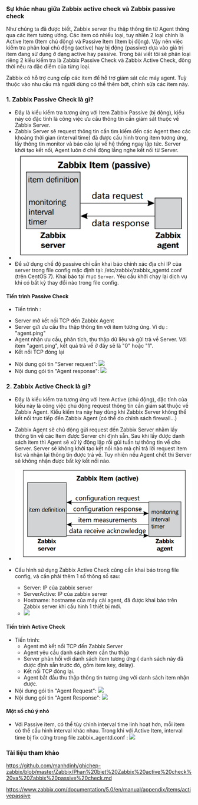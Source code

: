 ### Sự khác nhau giữa Zabbix active check và Zabbix passive check

Như chúng ta đã được biết, Zabbix server thu thập thông tin từ Agent thông qua các item tương ướng. Các item có nhiều loại, tuy nhiên 2 loại chính là Active Item (Item chủ động) và Passive Item (Item bị động). Vậy nên việc kiểm tra phân loại chủ động (active) hay bị động (passive) dựa vào giá trị item đang sử dụng ở dạng active hay passive. Trong bài viết tôi sẽ phân loại riêng 2 kiểu kiểm tra là Zabbix Passive Check và Zabbix Active Check, đông thời nêu ra đặc điểm của từng loại.

Zabbix có hỗ trợ cung cấp các item để hỗ trợ giám sát các máy agent. Tuỳ thuộc vào nhu cầu mà người dùng có thể thêm bớt, chỉnh sửa các item này.

### 1. Zabbix Passive Check là gì?

- Đây là kiểu kiểm tra tương ứng với Item Zabbix Passive (bị động), kiểu này có đặc tính là công việc ưu cầu thông tin cần giám sát thuộc về Zabbix Server.
- Zabbix Server sẽ request thông tin cần tìm kiếm đến các Agent theo các khoảng thời gian (interval time) đã được cấu hình trong item tương ứng, lấy thông tin monitor và báo cáo lại về hệ thống ngay lập tức. Server khởi tạo kết nối, Agent luôn ở chế động lắng nghe kết nối từ Server.
- <img src="Images\passive-check.png">
- Để sử dụng chế độ passive chỉ cần khai báo chính xác địa chỉ IP của server trong file config mặc định tại: /etc/zabbix/zabbix_agentd.conf (trên CentOS 7). Khai báo tại mục `Server`. Yêu cầu khởi chạy lại dịch vụ khi có bất kỳ thay đổi nào trong file config.

#### Tiến trình Passive Check

- Tiến trình :
 +  Server mở kết nối TCP đến Zabbix Agent
 +  Server gửi ưu cầu thu thập thông tin với item tương ứng. Ví dụ : "agent.ping"
 +  Agent nhận ưu cầu, phân tích, thu thập dữ liệu và gửi trả về Server. Với item "agent.ping", kết quả trả về ở đây sẽ là "0" hoặc "1".
 +  Kết nối TCP đóng lại

-  Nội dung gói tin "Server request": <img src="http://i.imgur.com/Z2zML84.png">
-  Nội dung gói tin "Agent response": <img src="http://i.imgur.com/b9TpJSI.png">


  
### 2. Zabbix Active Check là gì?

- Đây là kiểu kiểm tra tương ứng với Item Active (chủ động), đặc tính của kiểu này là công việc chủ động request thông tin cần giám sát thuộc về Zabbix Agent. Kiểu kiếm tra này hay dùng khi Zabbix Server không thể kết nối trực tiếp đến Zabbix Agent (có thể do chính sách firewall...)
- Zabbix Agent sẽ chủ động gửi request đến Zabbix Server nhằm lấy thông tin về các Item được Server chỉ định sẵn. Sau khi lấy được danh sách item thì Agent sẽ xử lý động lập rồi gửi tuần tự thông tin về cho Server. Server sẽ không khởi tạo kết nối nào mà chỉ trả lời request item list và nhận lại thông tin được trả về. Tuy nhiên nếu Agent chết thì Server sẽ không nhận được bất kỳ kết nối nào.
- <img src="Images\active-check.png">

- Cấu hình sử dụng Zabbix Active Check cũng cần khai báo trong file config, và cần phải thêm 1 số thông số sau:
  - Server: IP của zabbix server
  - ServerActive: IP của zabbix server
  - Hostname: hostname của máy cài agent, đã được khai báo trên Zabbix server khi cấu hình 1 thiết bị mới.
  - <img src="http://i.imgur.com/BZQWm9p.png">

#### Tiến trình Active Check

- Tiến trình:
  - Agent mở kết nối TCP đến Zabbix Server
  - Agent yêu cầu danh sách item cần thu thập
  - Server phản hồi với danh sách item tương ứng ( danh sách này đã được định sẵn trước đó, gồm item key, delay).
  - Kết nối TCP đóng lại.
  - Agent bắt đầu thu thập thông tin tương ứng với danh sách item nhận được.
- Nội dung gói tin "Agent Request": <img src="http://i.imgur.com/dK9q6VR.png">
- Nội dung gói tin "Agent Response": <img src="http://i.imgur.com/romONxJ.png">

#### Một số chú ý nhỏ

- Với Passive item, có thể tùy chỉnh interval time linh hoạt hơn, mỗi item có thể cấu hình interval khác nhau. Trong khi với Active Item, interval time bị fix cứng trong file zabbix_agentd.conf : <img src="http://i.imgur.com/VwgMkzD.png">

### <a name="0" >Tài liệu tham khảo</a>

<https://github.com/manhdinh/ghichep-zabbix/blob/master/Zabbix/Phan%20biet%20Zabbix%20active%20check%20va%20Zabbix%20passive%20check.md>

<https://www.zabbix.com/documentation/5.0/en/manual/appendix/items/activepassive>